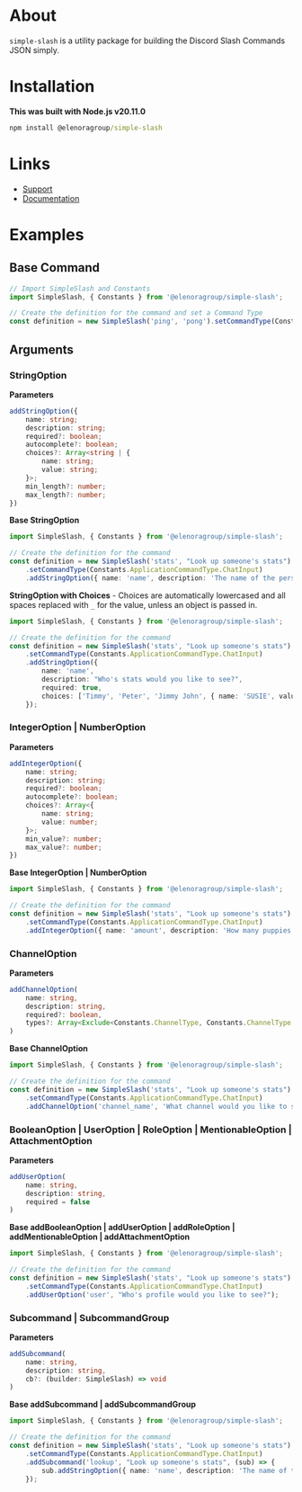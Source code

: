 # About

`simple-slash` is a utility package for building the Discord Slash Commands JSON simply.

# Installation

**This was built with Node.js v20.11.0**

```cmd
npm install @elenoragroup/simple-slash
```

# Links

-   [Support](https://discord.gg/elenora)
-   [Documentation](https://github.com/Elenora-Group/SimpleSlash#readme)

# Examples

## Base Command

```ts
// Import SimpleSlash and Constants
import SimpleSlash, { Constants } from '@elenoragroup/simple-slash';

// Create the definition for the command and set a Command Type
const definition = new SimpleSlash('ping', 'pong').setCommandType(Constants.ApplicationCommandType.ChatInput);
```

## Arguments

### StringOption

**Parameters**

```ts
addStringOption({
    name: string;
    description: string;
    required?: boolean;
    autocomplete?: boolean;
    choices?: Array<string | {
        name: string;
        value: string;
    }>;
    min_length?: number;
    max_length?: number;
})
```

**Base StringOption**

```ts
import SimpleSlash, { Constants } from '@elenoragroup/simple-slash';

// Create the definition for the command
const definition = new SimpleSlash('stats', "Look up someone's stats")
    .setCommandType(Constants.ApplicationCommandType.ChatInput)
    .addStringOption({ name: 'name', description: 'The name of the person to look up' });
```

**StringOption with Choices** - Choices are automatically lowercased and all spaces replaced with `_` for the value, unless an object is passed in.

```ts
import SimpleSlash, { Constants } from '@elenoragroup/simple-slash';

// Create the definition for the command
const definition = new SimpleSlash('stats', "Look up someone's stats")
    .setCommandType(Constants.ApplicationCommandType.ChatInput)
    .addStringOption({
        name: 'name',
        description: "Who's stats would you like to see?",
        required: true,
        choices: ['Timmy', 'Peter', 'Jimmy John', { name: 'SUSIE', value: 'susie' }],
    });
```

### IntegerOption | NumberOption

**Parameters**

```ts
addIntegerOption({
    name: string;
    description: string;
    required?: boolean;
    autocomplete?: boolean;
    choices?: Array<{
        name: string;
        value: number;
    }>;
    min_value?: number;
    max_value?: number;
})
```

**Base IntegerOption | NumberOption**

```ts
import SimpleSlash, { Constants } from '@elenoragroup/simple-slash';

// Create the definition for the command
const definition = new SimpleSlash('stats', "Look up someone's stats")
    .setCommandType(Constants.ApplicationCommandType.ChatInput)
    .addIntegerOption({ name: 'amount', description: 'How many puppies would you like to see?' });
```

### ChannelOption

**Parameters**

```ts
addChannelOption(
    name: string,
    description: string,
    required?: boolean,
    types?: Array<Exclude<Constants.ChannelType, Constants.ChannelType.DM | Constants.ChannelType.GroupDM>>
)
```

**Base ChannelOption**

```ts
import SimpleSlash, { Constants } from '@elenoragroup/simple-slash';

// Create the definition for the command
const definition = new SimpleSlash('stats', "Look up someone's stats")
    .setCommandType(Constants.ApplicationCommandType.ChatInput)
    .addChannelOption('channel_name', 'What channel would you like to set?', true, [Constants.ChannelType.GuildText]);
```

### BooleanOption | UserOption | RoleOption | MentionableOption | AttachmentOption

**Parameters**

```ts
addUserOption(
    name: string,
    description: string,
    required = false
)
```

**Base addBooleanOption | addUserOption | addRoleOption | addMentionableOption | addAttachmentOption**

```ts
import SimpleSlash, { Constants } from '@elenoragroup/simple-slash';

// Create the definition for the command
const definition = new SimpleSlash('stats', "Look up someone's stats")
    .setCommandType(Constants.ApplicationCommandType.ChatInput)
    .addUserOption('user', "Who's profile would you like to see?");
```

### Subcommand | SubcommandGroup

**Parameters**

```ts
addSubcommand(
    name: string,
    description: string,
    cb?: (builder: SimpleSlash) => void
)
```

**Base addSubcommand | addSubcommandGroup**

```ts
import SimpleSlash, { Constants } from '@elenoragroup/simple-slash';

// Create the definition for the command
const definition = new SimpleSlash('stats', "Look up someone's stats")
    .setCommandType(Constants.ApplicationCommandType.ChatInput)
    .addSubcommand('lookup', "Look up someone's stats", (sub) => {
        sub.addStringOption({ name: 'name', description: 'The name of the person to look up', required: true });
    });
```

